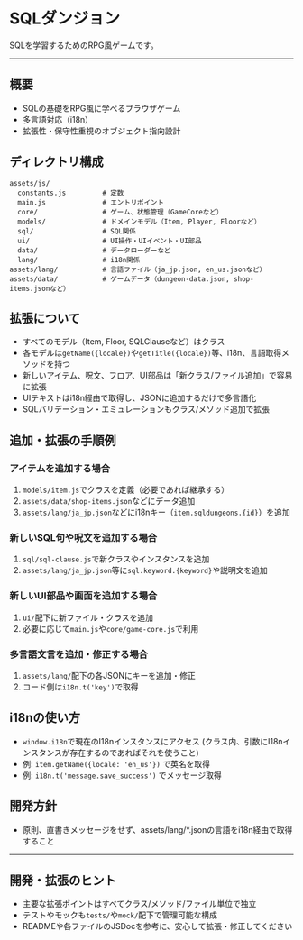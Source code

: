 # SQLダンジョン
SQLを学習するためのRPG風ゲームです。

---

## 概要
- SQLの基礎をRPG風に学べるブラウザゲーム
- 多言語対応（i18n）
- 拡張性・保守性重視のオブジェクト指向設計

## ディレクトリ構成
```
assets/js/
  constants.js         # 定数
  main.js              # エントリポイント
  core/                # ゲーム、状態管理（GameCoreなど）
  models/              # ドメインモデル（Item, Player, Floorなど）
  sql/                 # SQL関係
  ui/                  # UI操作・UIイベント・UI部品
  data/                # データローダーなど
  lang/                # i18n関係
assets/lang/           # 言語ファイル（ja_jp.json, en_us.jsonなど）
assets/data/           # ゲームデータ（dungeon-data.json, shop-items.jsonなど）
```

## 拡張について
- すべてのモデル（Item, Floor, SQLClauseなど）はクラス
- 各モデルは`getName({locale})`や`getTitle({locale})`等、i18n、言語取得メソッドを持つ
- 新しいアイテム、呪文、フロア、UI部品は「新クラス/ファイル追加」で容易に拡張
- UIテキストはi18n経由で取得し、JSONに追加するだけで多言語化
- SQLバリデーション・エミュレーションもクラス/メソッド追加で拡張

## 追加・拡張の手順例
### アイテムを追加する場合
1. `models/item.js`でクラスを定義（必要であれば継承する）
2. `assets/data/shop-items.json`などにデータ追加
3. `assets/lang/ja_jp.json`などにi18nキー（`item.sqldungeons.{id}`）を追加

### 新しいSQL句や呪文を追加する場合
1. `sql/sql-clause.js`で新クラスやインスタンスを追加
2. `assets/lang/ja_jp.json`等に`sql.keyword.{keyword}`や説明文を追加

### 新しいUI部品や画面を追加する場合
1. `ui/`配下に新ファイル・クラスを追加
2. 必要に応じて`main.js`や`core/game-core.js`で利用

### 多言語文言を追加・修正する場合
1. `assets/lang/`配下の各JSONにキーを追加・修正
2. コード側は`i18n.t('key')`で取得

## i18nの使い方
- `window.i18n`で現在のI18nインスタンスにアクセス (クラス内、引数にI18nインスタンスが存在するのであればそれを使うこと)
- 例: `item.getName({locale: 'en_us'})` で英名を取得
- 例: `i18n.t('message.save_success')` でメッセージ取得

## 開発方針
- 原則、直書きメッセージをせず、assets/lang/*.jsonの言語をi18n経由で取得すること

---

## 開発・拡張のヒント
- 主要な拡張ポイントはすべてクラス/メソッド/ファイル単位で独立
- テストやモックも`tests/`や`mock/`配下で管理可能な構成
- READMEや各ファイルのJSDocを参考に、安心して拡張・修正してください
